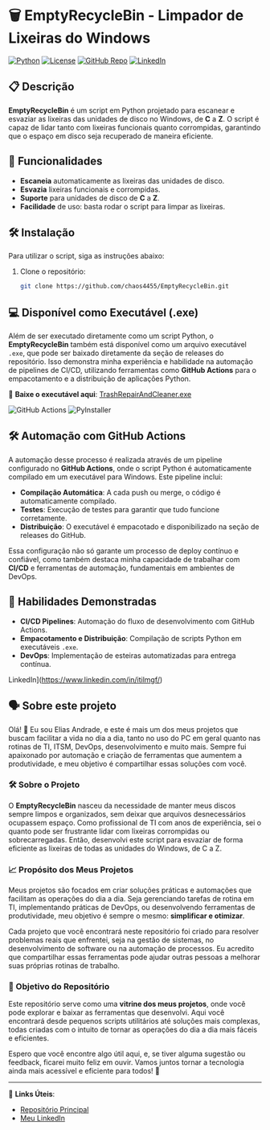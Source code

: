 # 🗑️ EmptyRecycleBin - Limpador de Lixeiras do Windows

[![Python](https://img.shields.io/badge/Python-3.8%2B-blue)](https://www.python.org/)
[![License](https://img.shields.io/badge/License-MIT-green)](./LICENSE)
[![GitHub Repo](https://img.shields.io/badge/GitHub-chaos4455-blue)](https://github.com/chaos4455/)
[![LinkedIn](https://img.shields.io/badge/LinkedIn-Elias%20Andrade-blue)](https://www.linkedin.com/in/itilmgf/)

## 📋 Descrição

**EmptyRecycleBin** é um script em Python projetado para escanear e esvaziar as lixeiras das unidades de disco no Windows, de **C** a **Z**. O script é capaz de lidar tanto com lixeiras funcionais quanto corrompidas, garantindo que o espaço em disco seja recuperado de maneira eficiente.

## 🚀 Funcionalidades

- **Escaneia** automaticamente as lixeiras das unidades de disco.
- **Esvazia** lixeiras funcionais e corrompidas.
- **Suporte** para unidades de disco de **C** a **Z**.
- **Facilidade** de uso: basta rodar o script para limpar as lixeiras.

## 🛠️ Instalação

Para utilizar o script, siga as instruções abaixo:

1. Clone o repositório:
   ```bash
   git clone https://github.com/chaos4455/EmptyRecycleBin.git
   
## 💻 Disponível como Executável (.exe)

Além de ser executado diretamente como um script Python, o **EmptyRecycleBin** também está disponível como um arquivo executável `.exe`, que pode ser baixado diretamente da seção de releases do repositório. Isso demonstra minha experiência e habilidade na automação de pipelines de CI/CD, utilizando ferramentas como **GitHub Actions** para o empacotamento e a distribuição de aplicações Python.

🔗 **Baixe o executável aqui**: [TrashRepairAndCleaner.exe](https://github.com/chaos4455/TrashRepairAndCleaner/programas)

![GitHub Actions](https://img.shields.io/badge/GitHub_Actions-CI%2FCD-orange?logo=github-actions&logoColor=white)
![PyInstaller](https://img.shields.io/badge/PyInstaller-Packaging-yellow)

## 🛠️ Automação com GitHub Actions

A automação desse processo é realizada através de um pipeline configurado no **GitHub Actions**, onde o script Python é automaticamente compilado em um executável para Windows. Este pipeline inclui:

- **Compilação Automática**: A cada push ou merge, o código é automaticamente compilado.
- **Testes**: Execução de testes para garantir que tudo funcione corretamente.
- **Distribuição**: O executável é empacotado e disponibilizado na seção de releases do GitHub.

Essa configuração não só garante um processo de deploy contínuo e confiável, como também destaca minha capacidade de trabalhar com **CI/CD** e ferramentas de automação, fundamentais em ambientes de DevOps.

## 🚀 Habilidades Demonstradas

- **CI/CD Pipelines**: Automação do fluxo de desenvolvimento com GitHub Actions.
- **Empacotamento e Distribuição**: Compilação de scripts Python em executáveis `.exe`.
- **DevOps**: Implementação de esteiras automatizadas para entrega contínua.

LinkedIn](https://www.linkedin.com/in/itilmgf/)

## 🗣️ Sobre este projeto

Olá! 👋 Eu sou Elias Andrade, e este é mais um dos meus projetos que buscam facilitar a vida no dia a dia, tanto no uso do PC em geral quanto nas rotinas de TI, ITSM, DevOps, desenvolvimento e muito mais. Sempre fui apaixonado por automação e criação de ferramentas que aumentem a produtividade, e meu objetivo é compartilhar essas soluções com você.

### 🛠️ Sobre o Projeto

O **EmptyRecycleBin** nasceu da necessidade de manter meus discos sempre limpos e organizados, sem deixar que arquivos desnecessários ocupassem espaço. Como profissional de TI com anos de experiência, sei o quanto pode ser frustrante lidar com lixeiras corrompidas ou sobrecarregadas. Então, desenvolvi este script para esvaziar de forma eficiente as lixeiras de todas as unidades do Windows, de C a Z.

### 📈 Propósito dos Meus Projetos

Meus projetos são focados em criar soluções práticas e automações que facilitam as operações do dia a dia. Seja gerenciando tarefas de rotina em TI, implementando práticas de DevOps, ou desenvolvendo ferramentas de produtividade, meu objetivo é sempre o mesmo: **simplificar e otimizar**.

Cada projeto que você encontrará neste repositório foi criado para resolver problemas reais que enfrentei, seja na gestão de sistemas, no desenvolvimento de software ou na automação de processos. Eu acredito que compartilhar essas ferramentas pode ajudar outras pessoas a melhorar suas próprias rotinas de trabalho.

### 🎯 Objetivo do Repositório

Este repositório serve como uma **vitrine dos meus projetos**, onde você pode explorar e baixar as ferramentas que desenvolvi. Aqui você encontrará desde pequenos scripts utilitários até soluções mais complexas, todas criadas com o intuito de tornar as operações do dia a dia mais fáceis e eficientes.

Espero que você encontre algo útil aqui, e, se tiver alguma sugestão ou feedback, ficarei muito feliz em ouvir. Vamos juntos tornar a tecnologia ainda mais acessível e eficiente para todos! 🚀

---

📌 **Links Úteis**:
- [Repositório Principal](https://github.com/chaos4455/)
- [Meu LinkedIn](https://www.linkedin.com/in/itilmgf/)
